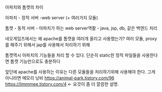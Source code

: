 아파치와 톰캣의 차이

아파치 - 정적 서버 
    -web server (+ 여러가지 모듈)

톰캣 - 동적 서버 
    - 아파치가 하는 web server역활
    - java, jsp, db, 같은 백엔드 처리


네오게임즈에서는 왜 apache를 톰캣을 여러개 올리고 사용했는가?
여러 모듈, proxy를 해주기 위해서 jap를 사용해서 처리하기 위해

톰캣역시 아파치의 기능들을 처리 할 수 있다.
단순히 static한 정적 파일들을 사용한다면 톰캣 기능만으로도 충분하다

앞단에 apache를 사용하는 이유는 다른 모듈들을 처리하기위해 사용해야 한다. 그게 아니라면 메모리 낭비
https://animal-park.tistory.com/96
https://limmmee.tistory.com/4 <- 요것이 좀 더 깔끔한 설명. 
